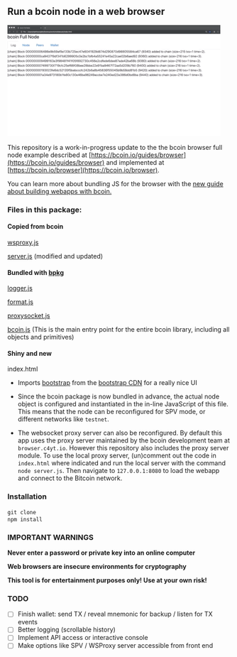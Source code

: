 ## Run a bcoin node in a web browser

![screenshot](https://raw.githubusercontent.com/pinheadmz/mobilebcoin/master/demo.gif "demo")

This repository is a work-in-progress update to the the bcoin browser full node
example described at [https://bcoin.io/guides/browser](https://bcoin.io/guides/browser)
and implemented at [https://bcoin.io/browser](https://bcoin.io/browser).

You can learn more about bundling JS for the browser with the [new guide about
building webapps with bcoin.](https://bcoin.io/guides/webapp.html)

### Files in this package:

#### Copied from bcoin
[wsproxy.js](https://github.com/bcoin-org/bcoin/blob/master/browser/wsproxy.js)

[server.js](https://github.com/bcoin-org/bcoin/blob/master/browser/server.js)
(modified and updated)

#### Bundled with [bpkg](https://github.com/chjj/bpkg)
[logger.js](https://github.com/bcoin-org/blgr/blob/master/lib/logger.js)

[format.js](https://github.com/bcoin-org/blgr/blob/master/lib/format.js)

[proxysocket.js](https://github.com/bcoin-org/bcoin/blob/master/browser/src/proxysocket.js)

[bcoin.js](https://github.com/bcoin-org/bcoin/blob/master/lib/bcoin.js) (This is
the main entry point for the entire bcoin library, including all objects and primitives)

#### Shiny and new
index.html

- Imports [bootstrap](https://getbootstrap.com/) from the
[bootstrap CDN](https://www.bootstrapcdn.com/) for a really nice UI

- Since the bcoin package is now bundled in advance, the actual node object is
configured and instantiated in the in-line JavaScript of this file. This means
that the node can be reconfigured for SPV mode, or different networks like `testnet`.

- The websocket proxy server can also be reconfigured. By default this app uses
the proxy server maintained by the bcoin development team at `browser.c4yt.io`.
However this repository also includes the proxy server module. To use the local
proxy server, (un)comment out the code in `index.html` where indicated and run
the local server with the command `node server.js`. Then navigate to `127.0.0.1:8080`
to load the webapp and connect to the Bitcoin network.

### Installation

```
git clone
npm install
```

### IMPORTANT WARNINGS

**Never enter a password or private key into an online computer**

**Web browsers are insecure environments for cryptography**

**This tool is for entertainment purposes only! Use at your own risk!**

### TODO

- [ ] Finish wallet: send TX / reveal mnemonic for backup / listen for TX events
- [ ] Better logging (scrollable history)
- [ ] Implement API access or interactive console
- [ ] Make options like SPV / WSProxy server accessible from front end
